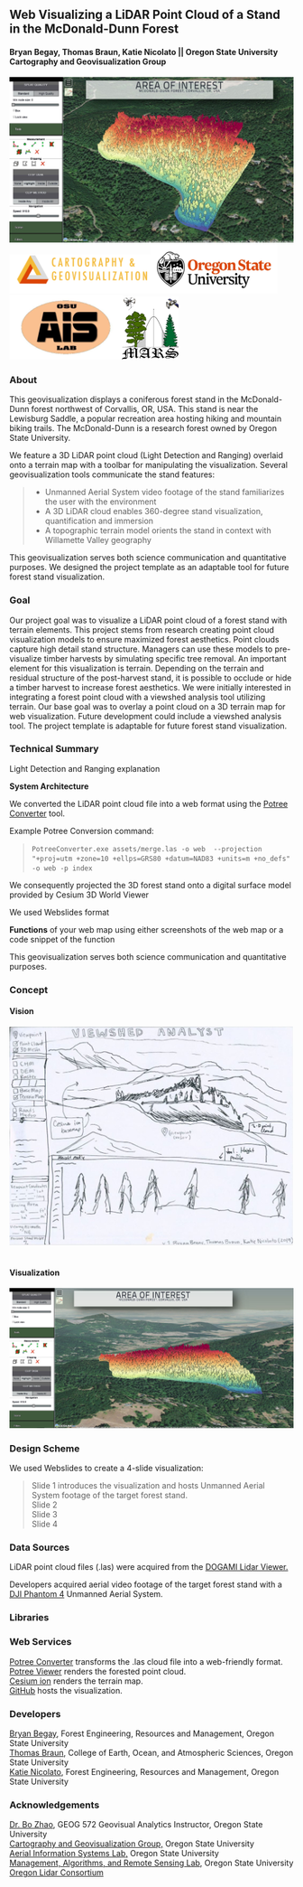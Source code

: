 ## Web Visualizing a LiDAR Point Cloud of a Stand in the McDonald-Dunn Forest
#### Bryan Begay, Thomas Braun, Katie Nicolato || Oregon State University Cartography and Geovisualization Group


![](/img/wholestand.JPG)</br>
<img src="assets/carto2.png" width="250"><img src="assets/osu.png" width="225"><img src="assets/ais_logo.png" width="200"><img src="assets/MARS250.png" width="100"></br>

### About

This geovisualization displays a coniferous forest stand in the McDonald-Dunn forest northwest of Corvallis, OR, USA. This stand is near the Lewisburg Saddle, a popular recreation area hosting hiking and mountain biking trails. The McDonald-Dunn is a research forest owned by Oregon State University.
</br>

We feature a 3D LiDAR point cloud (Light Detection and Ranging) overlaid onto a terrain map with a toolbar for manipulating the visualization. Several geovisualization tools communicate the stand features:

> * Unmanned Aerial System video footage of the stand familiarizes the user with the environment</br>
> * A 3D LiDAR cloud enables 360-degree stand visualization, quantification and immersion</br>
> * A topographic terrain model orients the stand in context with Willamette Valley geography</br>

This geovisualization serves both science communication and quantitative purposes. We designed the project template as an adaptable tool for future forest stand visualization.

### Goal

Our project goal was to visualize a LiDAR point cloud of a forest stand with terrain elements. This project stems from research creating point cloud visualization models to ensure maximized forest aesthetics. Point clouds capture high detail stand structure. Managers can use these models to pre-visualize timber harvests by simulating specific tree removal. An important element for this visualization is terrain. Depending on the terrain and residual structure of the post-harvest stand, it is possible to occlude or hide a timber harvest to increase forest aesthetics. We were initially interested in integrating a forest point cloud with a viewshed analysis tool utilizing terrain. Our base goal was to overlay a point cloud on a 3D terrain map for web visualization. Future development could include a viewshed analysis tool. The project template is adaptable for future forest stand visualization.

### Technical Summary

Light Detection and Ranging explanation

**System Architecture**

We converted the LiDAR point cloud file into a web format using the [Potree Converter]() tool.

Example Potree Conversion command:

>``` PotreeConverter.exe assets/merge.las -o web  --projection "+proj=utm +zone=10 +ellps=GRS80 +datum=NAD83 +units=m +no_defs" -o web -p index ```

We consequently projected the 3D forest stand onto a digital surface model provided by Cesium 3D World Viewer

We used Webslides format

**Functions** of your web map using either screenshots of the web map or a code snippet of the function

This geovisualization serves both science communication and quantitative purposes.

### Concept
#### Vision </br>
![](/img/viewshed_sketch_1.JPG)
</br>
</br>
#### Visualization </br>
![](/img/final_vis.JPG)</br>

### Design Scheme

We used Webslides to create a 4-slide visualization:

> Slide 1 introduces the visualization and hosts Unmanned Aerial System footage of the target forest stand.</br>
> Slide 2 </br>
> Slide 3 </br>
> Slide 4 </br>

### Data Sources

LiDAR point cloud files (.las) were acquired from the [DOGAMI Lidar Viewer.](https://gis.dogami.oregon.gov/maps/lidarviewer/)</br>

Developers acquired aerial video footage of the target forest stand with a [DJI Phantom 4](https://www.dji.com/phantom-4) Unmanned Aerial System.</br>

### Libraries

### Web Services
[Potree Converter](https://github.com/potree/PotreeConverter) transforms the .las cloud file into a web-friendly format.</br>
[Potree Viewer](http://potree.org/) renders the forested point cloud.</br>
[Cesium ion](https://cesium.com/) renders the terrain map.</br>
[GitHub](https://github.com/) hosts the visualization.</br>

### Developers

[Bryan Begay](https://github.com/gimbalmonkey), Forest Engineering, Resources and Management, Oregon State University</br>
[Thomas Braun](https://thomaspbraun.com), College of Earth, Ocean, and Atmospheric Sciences, Oregon State University</br>
[Katie Nicolato](https://github.com/kitnixx), Forest Engineering, Resources and Management, Oregon State University</br>

### Acknowledgements

[Dr. Bo Zhao](https://ceoas.oregonstate.edu/profile/zhao/), GEOG 572 Geovisual Analytics Instructor, Oregon State University</br>
[Cartography and Geovisualization Group,](https://geoviz.ceoas.oregonstate.edu/) Oregon State University </br>
[Aerial Information Systems Lab,](http://ais.forestry.oregonstate.edu/) Oregon State University</br>
[Management, Algorithms, and Remote Sensing Lab,](http://mars.forestry.oregonstate.edu/) Oregon State University</br>
[Oregon Lidar Consortium](https://www.oregongeology.org/lidar/)</br>
